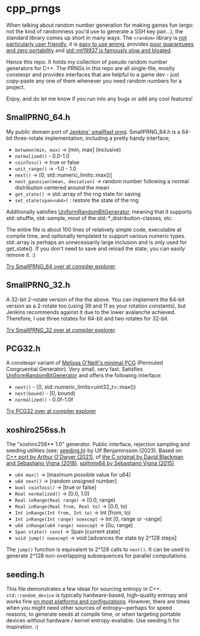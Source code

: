 # cpp_prngs
When talking about random number generation for making games fun (ergo: not the kind of randomness you'd use to generate a SSH key pair...), the standard library comes up short in many ways. The `<random>` library is [not particularly user friendly](https://youtu.be/zUVQhcu32rg?si=G3LHsYagEHhH9UYS&t=234), it is [easy to use wrong](https://www.youtube.com/watch?v=4_QO1nm7uJs), provides [poor guarantuees and zero portability](https://codingnest.com/generating-random-numbers-using-c-standard-library-the-problems/) and [std::mt19937 is famously slow and bloated](https://quuxplusone.github.io/blog/2021/11/23/xoshiro/). 

Hence this repo. It holds my collection of pseudo random number generators for C++. The PRNGs in this repo are all single-file, mostly constexpr and provides interfaces that are helpful to a game dev - just copy-paste any one of them whenever you need random numbers for a project. 

Enjoy, and do let me know if you run into any bugs or add any cool features!

## SmallPRNG_64.h
My public domain port of [Jenkins' smallfast prng](https://burtleburtle.net/bob/rand/smallprng.html). SmallPRNG_64.h is a 64-bit three-rotate implementation, including a pretty handy interface;

* `between(min, max)` -> [min, max] (inclusive)
* `normalized()` - 0.0-1.0
* `coinToss()` -> true or false
* `unit_range()` -> -1.0 - 1.0
* `next()` -> [0, std::numeric_limits<u64>::max()]
* `next_gaussian(mean, deviation)` -> random number following a normal distribution centered around the mean
* `get_state()` -> std::array of the rng state for saving
* `set_state(span<u64>)` : restore the state of the rng

Additionally satisfies [UniformRandomBitGenerator](https://en.cppreference.com/w/cpp/named_req/UniformRandomBitGenerator), meaning that it supports std::shuffle, std::sample, most of the std::*_distribution-classes, etc.

The entire file is about 100 lines of relatively simple code, executable at compile time, and optionally templated to support various numeric types. std::array is perhaps an unnecessarily large inclusion and is only used for get_state(). If you don't need to save and reload the state, you can easily remove it. :)

[Try SmallPRNG_64 over at compiler explorer](https://godbolt.org/z/xGvvPq8vh).

## SmallPRNG_32.h
A 32-bit 2-rotate version of the the above. You can implement the 64-bit version as a 2-rotate too (using 39 and 11 as your rotation constants), but Jenkins recommends against it due to the lower avalanche achieved. Therefore, I use three rotates for 64-bit and two rotates for 32-bit. 

[Try SmallPRNG_32 over at compiler explorer](https://godbolt.org/z/ExhWaGqGa).

## PCG32.h
A constexpr variant of [Melissa O'Neill's minimal PCG](https://www.pcg-random.org/download.html#minimal-c-implementation) (Permuted Congruential Generator). Very small, very fast. Satisfies [UniformRandomBitGenerator](https://en.cppreference.com/w/cpp/named_req/UniformRandomBitGenerator) and offers the following interface:

*  `next()` - [0, std::numeric_limits<uint32_t>::max())
*  `next(bound)` - [0, bound)
*  `normalized()` - 0.0f-1.0f

[Try PCG32 over at compiler explorer](https://godbolt.org/z/WTa6GTqff)

## xoshiro256ss.h
The "xoshiro256** 1.0" generator. Public interface, rejection sampling and seeding utilities (see; [seeding.h](https://github.com/ulfben/cpp_prngs/blob/main/seeding.h)) by Ulf Benjaminsson (2023). 
Based on [C++ port by Arthur O'Dwyer (2021)](https://quuxplusone.github.io/blog/2021/11/23/xoshiro/), of [the C original by David Blackman and Sebastiano Vigna (2018)](https://prng.di.unimi.it/xoshiro256starstar.c).
[splitmix64 by Sebastiano Vigna (2015)](https://prng.di.unimi.it/splitmix64.c) 

* `u64 max()` -> [maximum possible value for u64]
* `u64 next()` -> [random unsigned number]
* `bool coinToss()` -> [true or false]
* `Real normalized()` -> [0.0, 1.0)
* `Real inRange(Real range)` -> [0.0, range)
* `Real inRange(Real from, Real to)` -> [0.0, to)
* `Int inRange(Int from, Int to)` -> Int [from, to)
* `Int inRange(Int range) noexcept` -> Int [0, range or -range]
* `u64 inRange(u64 range) noexcept` -> [0u, range)
* `Span state() const` -> Span [current state]
* `void jump() noexcept` -> void [advances the state by 2^128 steps]

The `jump()` function is equivalent to 2^128 calls to `next()`. It can be used to generate 2^128 non-overlapping subsequences for parallel computations.

## seeding.h
This file demonstrates a few ideas for sourcing entropy in C++. `std::random_device` is typically hardware-based, high-quality entropy and works fine [on most platforms and configurations](https://codingnest.com/generating-random-numbers-using-c-standard-library-the-problems/). However, there are times when you might need other sources of entropy—perhaps for speed reasons, to generate seeds at compile time, or when targeting portable devices without hardware / kernel entropy evailable. Use seeding.h for inspiration. :)
